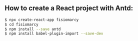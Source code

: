 ## How to create a React project with Antd:
```bash
$ npx create-react-app fisiomarcy
$ cd fisiomarcy
$ npm install --save antd
$ npm install babel-plugin-import --save-dev
```
